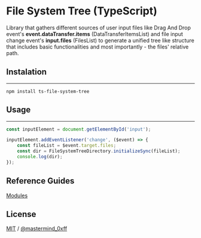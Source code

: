# File System Tree (TypeScript)

Library that gathers different sources of user input files like Drag And Drop event's **event.dataTransfer.items** (DataTransferItemsList) and file input change event's **input.files** (FilesList) to generate a unified tree like structure that includes basic functionalities and most importantly - the files' relative path.

## Instalation

---

```
npm install ts-file-system-tree
```

## Usage

---

```ts
const inputElement = document.getElementById('input');

inputElement.addEventListener('change', ($event) => {
    const fileList = $event.target.files;
    const dir = FileSystemTreeDirectory.initializeSync(fileList);
    console.log(dir);
});
```

## Reference Guides

[Modules](https://github.com/mastermind-0xff/ts-file-system-tree/blob/main/docs/modules.md)

## License

[MIT](https://github.com/mastermind-0xff/ts-file-system-tree/blob/main/LICENSE) / [@mastermind_0xff](https://github.com/mastermind-0xff)
